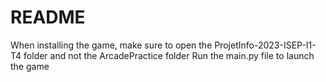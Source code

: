 # README

When installing the game, make sure to open the ProjetInfo-2023-ISEP-I1-T4 folder and not the ArcadePractice folder
Run the main.py file to launch the game
